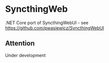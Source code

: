 
# SyncthingWeb
.NET Core port of SyncthingWebUI - see https://github.com/pwasiewicz/SyncthingWebUI

## Attention
Under development
